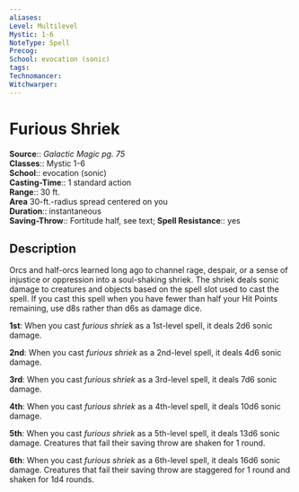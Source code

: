 ```yaml
---
aliases: 
Level: Multilevel
Mystic: 1-6
NoteType: Spell
Precog: 
School: evocation (sonic) 
tags: 
Technomancer: 
Witchwarper: 
---
```


# Furious Shriek

**Source**:: _Galactic Magic pg. 75_  
**Classes**:: Mystic 1-6  
**School**:: evocation (sonic)  
**Casting-Time**:: 1 standard action  
**Range**:: 30 ft.  
**Area** 30-ft.-radius spread centered on you  
**Duration**:: instantaneous  
**Saving-Throw**:: Fortitude half, see text;
**Spell Resistance**:: yes

## Description

Orcs and half-orcs learned long ago to channel rage, despair, or a sense of injustice or oppression into a soul-shaking shriek. The shriek deals sonic damage to creatures and objects based on the spell slot used to cast the spell. If you cast this spell when you have fewer than half your Hit Points remaining, use d8s rather than d6s as damage dice.

**1st**: When you cast _furious shriek_ as a 1st-level spell, it deals 2d6 sonic damage.

**2nd**: When you cast _furious shriek_ as a 2nd-level spell, it deals 4d6 sonic damage.

**3rd**: When you cast _furious shriek_ as a 3rd-level spell, it deals 7d6 sonic damage.

**4th**: When you cast _furious shriek_ as a 4th-level spell, it deals 10d6 sonic damage.

**5th**: When you cast _furious shriek_ as a 5th-level spell, it deals 13d6 sonic damage. Creatures that fail their saving throw are shaken for 1 round.

**6th**: When you cast _furious shriek_ as a 6th-level spell, it deals 16d6 sonic damage. Creatures that fail their saving throw are staggered for 1 round and shaken for 1d4 rounds.
